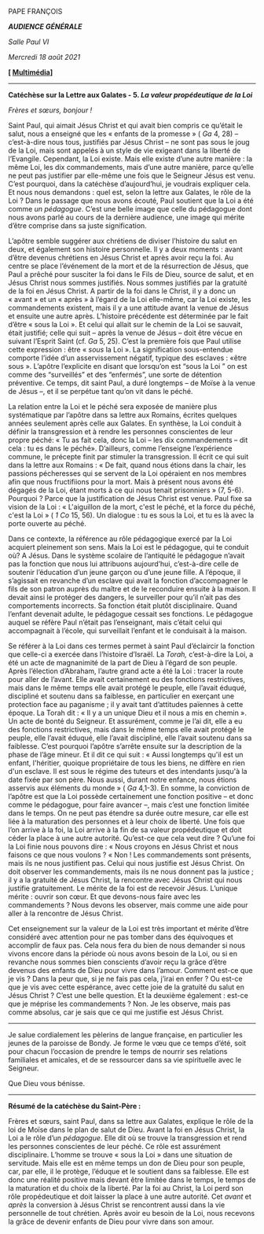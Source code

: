 PAPE FRANÇOIS

***AUDIENCE GÉNÉRALE***

*Salle Paul VI*

*Mercredi 18 août 2021*

**[ [Multimédia](http://w2.vatican.va/content/francesco/fr/events/event.dir.html/content/vaticanevents/fr/2021/8/18/udienzagenerale.html)]**

* * *

**Catéchèse sur la Lettre aux Galates - 5. *La valeur propédeutique de la Loi***

*Frères et sœurs, bonjour !*

Saint Paul, qui aimait Jésus Christ et qui avait bien compris ce qu’était le salut, nous a enseigné que les « enfants de la promesse » ( *Ga* 4, 28) – c’est-à-dire nous tous, justifiés par Jésus Christ – ne sont pas sous le joug de la Loi, mais sont appelés à un style de vie exigeant dans la liberté de l’Evangile. Cependant, la Loi existe. Mais elle existe d’une autre manière : la même Loi, les dix commandements, mais d’une autre manière, parce qu’elle ne peut pas justifier par elle-même une fois que le Seigneur Jésus est venu. C’est pourquoi, dans la catéchèse d’aujourd’hui, je voudrais expliquer cela. Et nous nous demandons : quel est, selon la lettre aux Galates, le rôle de la Loi ? Dans le passage que nous avons écouté, Paul soutient que la Loi a été comme *un pédagogue*. C’est une belle image que celle du pédagogue dont nous avons parlé au cours de la dernière audience, une image qui mérite d’être comprise dans sa juste signification.

L’apôtre semble suggérer aux chrétiens de diviser l’histoire du salut en deux, et également son histoire personnelle. Il y a deux moments : avant d’être devenus chrétiens en Jésus Christ et après avoir reçu la foi. Au centre se place l’événement de la mort et de la résurrection de Jésus, que Paul a prêché pour susciter la foi dans le Fils de Dieu, source de salut, et en Jésus Christ nous sommes justifiés. Nous sommes justifiés par la gratuité de la foi en Jésus Christ. A partir de la foi dans le Christ, il y a donc un « avant » et un « après » à l’égard de la Loi elle-même, car la Loi existe, les commandements existent, mais il y a une attitude avant la venue de Jésus et ensuite une autre après. L’histoire précédente est déterminée par le fait d’être « sous la Loi ». Et celui qui allait sur le chemin de la Loi se sauvait, était justifié; celle qui suit – après la venue de Jésus – doit être vécue en suivant l’Esprit Saint (cf. *Ga* 5, 25). C’est la première fois que Paul utilise cette expression : être « *sous* la Loi ». La signification sous-entendue comporte l’idée d’un asservissement négatif, typique des esclaves : «être sous ». L’apôtre l’explicite en disant que lorsqu’on est “sous la Loi ” on est comme des “surveillés” et des “enfermés”, une sorte de détention préventive. Ce temps, dit saint Paul, a duré longtemps – de Moïse à la venue de Jésus –, et il se perpétue tant qu’on vit dans le péché.

La relation entre la Loi et le péché sera exposée de manière plus systématique par l’apôtre dans sa lettre aux Romains, écrites quelques années seulement après celle aux Galates. En synthèse, la Loi conduit à définir la transgression et à rendre les personnes conscientes de leur propre péché: « Tu as fait cela, donc la Loi – les dix commandements – dit cela : tu es dans le péché». D’ailleurs, comme l’enseigne l’expérience commune, le précepte finit par stimuler la transgression. Il écrit ce qui suit dans la lettre aux Romains : « De fait, quand nous étions dans la chair, les passions pécheresses qui se servent de la Loi opéraient en nos membres afin que nous fructifiions pour la mort. Mais à présent nous avons été dégagés de la Loi, étant morts à ce qui nous tenait prisonniers » (7, 5-6). Pourquoi ? Parce que la justification de Jésus Christ est venue. Paul fixe sa vision de la Loi : « L'aiguillon de la mort, c'est le péché, et la force du péché, c'est la Loi » ( *1 Co* 15, 56). Un dialogue : tu es sous la Loi, et tu es là avec la porte ouverte au péché.

Dans ce contexte, la référence au rôle pédagogique exercé par la Loi acquiert pleinement son sens. Mais la Loi est le pédagogue, qui te conduit où? A Jésus. Dans le système scolaire de l’antiquité le pédagogue n’avait pas la fonction que nous lui attribuons aujourd’hui, c’est-à-dire celle de soutenir l’éducation d’un jeune garçon ou d’une jeune fille. A l’époque, il s’agissait en revanche d’un esclave qui avait la fonction d’accompagner le fils de son patron auprès du maître et de le reconduire ensuite à la maison. Il devait ainsi le protéger des dangers, le surveiller pour qu’il n’ait pas des comportements incorrects. Sa fonction était plutôt disciplinaire. Quand l’enfant devenait adulte, le pédagogue cessait ses fonctions. Le pédagogue auquel se réfère Paul n’était pas l’enseignant, mais c’était celui qui accompagnait à l’école, qui surveillait l’enfant et le conduisait à la maison.

Se référer à la Loi dans ces termes permet à saint Paul d’éclaircir la fonction que celle-ci a exercée dans l’histoire d’Israël. La *Torah,* c’est-à-dire la Loi, a été un acte de magnanimité de la part de Dieu à l’égard de son peuple. Après l’élection d’Abraham, l’autre grand acte a été la Loi : tracer la route pour aller de l’avant. Elle avait certainement eu des fonctions restrictives, mais dans le même temps elle avait protégé le peuple, elle l’avait éduqué, discipliné et soutenu dans sa faiblesse, en particulier en exerçant une protection face au paganisme ; il y avait tant d’attitudes païennes à cette époque. La Torah dit : « Il y a un unique Dieu et il nous a mis en chemin ». Un acte de bonté du Seigneur. Et assurément, comme je l’ai dit, elle a eu des fonctions restrictives, mais dans le même temps elle avait protégé le peuple, elle l’avait éduqué, elle l’avait discipliné, elle l’avait soutenu dans sa faiblesse. C’est pourquoi l’apôtre s’arrête ensuite sur la description de la phase de l’âge mineur. Et il dit ce qui suit : « Aussi longtemps qu'il est un enfant, l'héritier, quoique propriétaire de tous les biens, ne diffère en rien d'un esclave. Il est sous le régime des tuteurs et des intendants jusqu'à la date fixée par son père. Nous aussi, durant notre enfance, nous étions asservis aux éléments du monde » ( *Ga* 4,1-3). En somme, la conviction de l’apôtre est que la Loi possède certainement une fonction positive – et donc comme le pédagogue, pour faire avancer –, mais c’est une fonction limitée dans le temps. On ne peut pas étendre sa durée outre mesure, car elle est liée à la maturation des personnes et à leur choix de liberté. Une fois que l’on arrive à la foi, la Loi arrive à la fin de sa valeur propédeutique et doit céder la place à une autre autorité. Qu’est-ce que cela veut dire ? Qu’une foi la Loi finie nous pouvons dire : « Nous croyons en Jésus Christ et nous faisons ce que nous voulons ? « Non ! Les commandements sont présents, mais ils ne nous justifient pas. Celui qui nous justifie est Jésus Christ. On doit observer les commandements, mais ils ne nous donnent pas la justice ; il y a la gratuité de Jésus Christ, la rencontre avec Jésus Christ qui nous justifie gratuitement. Le mérite de la foi est de recevoir Jésus. L’unique mérite : ouvrir son cœur. Et que devons-nous faire avec les commandements ? Nous devons les observer, mais comme une aide pour aller à la rencontre de Jésus Christ.

Cet enseignement sur la valeur de la Loi est très important et mérite d’être considéré avec attention pour ne pas tomber dans des équivoques et accomplir de faux pas. Cela nous fera du bien de nous demander si nous vivons encore dans la période où nous avons besoin de la Loi, ou si en revanche nous sommes bien conscients d’avoir reçu la grâce d’être devenus des enfants de Dieu pour vivre dans l’amour. Comment est-ce que je vis ? Dans la peur que, si je ne fais pas cela, j’irai en enfer ? Ou est-ce que je vis avec cette espérance, avec cette joie de la gratuité du salut en Jésus Christ ? C’est une belle question. Et la deuxième également : est-ce que je méprise les commandements ? Non. Je les observe, mais pas comme absolus, car je sais que ce qui me justifie est Jésus Christ.

_________________________________________________

Je salue cordialement les pèlerins de langue française, en particulier les jeunes de la paroisse de Bondy. Je forme le vœu que ce temps d’été, soit pour chacun l’occasion de prendre le temps de nourrir ses relations familiales et amicales, et de se ressourcer dans sa vie spirituelle avec le Seigneur.

Que Dieu vous bénisse.

* * *

**Résumé de la catéchèse du Saint-Père :**

Frères et sœurs, saint Paul, dans sa lettre aux Galates, explique le rôle de la loi de Moïse dans le plan de salut de Dieu. Avant la foi en Jésus Christ, la Loi a le rôle d’un *pédagogue*. Elle dit où se trouve la transgression et rend les personnes conscientes de leur péché. Ce rôle est assurément disciplinaire. L’homme se trouve « sous la Loi » dans une situation de servitude. Mais elle est en même temps un don de Dieu pour son peuple, car, par elle, il le protège, l’éduque et le soutient dans sa faiblesse. Elle est donc une réalité positive mais devant être limitée dans le temps, le temps de la maturation et du choix de la liberté. Par la foi au Christ, la Loi perd son rôle propédeutique et doit laisser la place à une autre autorité. Cet *avant* et *après* la conversion à Jésus Christ se rencontrent aussi dans la vie personnelle de tout chrétien. Après avoir eu besoin de la Loi, nous recevons la grâce de devenir enfants de Dieu pour vivre dans son amour.